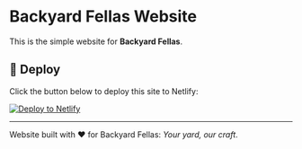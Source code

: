 # Backyard Fellas Website

This is the simple website for **Backyard Fellas**.

## 🚀 Deploy

Click the button below to deploy this site to Netlify:

[![Deploy to Netlify](https://www.netlify.com/img/deploy/button.svg)](https://app.netlify.com/start/deploy?repository=https://github.com/YOURUSERNAME/backyard-fellas-site)

---

Website built with ❤️ for Backyard Fellas: *Your yard, our craft*.
